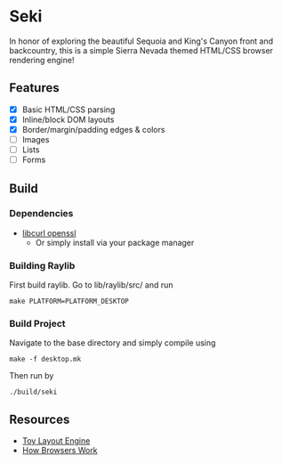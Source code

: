 # Seki

In honor of exploring the beautiful Sequoia and King's Canyon front and backcountry, this is a simple Sierra Nevada themed HTML/CSS browser rendering engine!

## Features

- [x] Basic HTML/CSS parsing
- [x] Inline/block DOM layouts
- [x] Border/margin/padding edges & colors
- [ ] Images
- [ ] Lists
- [ ] Forms

## Build

### Dependencies

- [libcurl openssl](https://curl.se/download.html)
  - Or simply install via your package manager

### Building Raylib

First build raylib. Go to lib/raylib/src/ and run

```
make PLATFORM=PLATFORM_DESKTOP
```

### Build Project

Navigate to the base directory and simply compile using

```
make -f desktop.mk
```

Then run by

```
./build/seki
```

## Resources

- [Toy Layout Engine](https://limpet.net/mbrubeck/2014/08/08/toy-layout-engine-1.html)
- [How Browsers Work](https://web.dev/articles/howbrowserswork)
